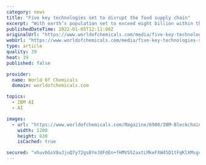 ```yaml
---
category: news
title: "Five key technologies set to disrupt the food supply chain"
excerpt: "With earth’s population set to exceed eight billion within the next five years, IBM has looked at five key technologies and how they will radically transform the food supply chain. The 5 in 5 research breaks down the complex global food supply chain,"
publishedDateTime: 2022-01-05T12:11:00Z
originalUrl: "https://www.worldofchemicals.com/media/five-key-technologies-set-to-disrupt-the-food-supply-chain/6980.html"
webUrl: "https://www.worldofchemicals.com/media/five-key-technologies-set-to-disrupt-the-food-supply-chain/6980.html"
type: article
quality: 39
heat: 39
published: false

provider:
  name: World Of Chemicals
  domain: worldofchemicals.com

topics:
  - IBM AI
  - AI

images:
  - url: "https://www.worldofchemicals.com/Magazine/6980/IBM-Blockchain-food-supply-chain.png"
    width: 1200
    height: 630
    isCached: true

secured: "vhuvbGsV8uJjuQ7y72gsBYeJ8FdEn+fHMVS52axtLMkeFXW45D1tFqKlXMsgcI27khfMOZRdyNWXk3TrtIw/N8kVWPQhyxEWGxTy6Jcp3Ek24fLeuhWcuWDyFVqh+PEYjix0etiJ7/lUUF/6MJ6DczPTxZrOcoi1BXPUFe6U581tTIItvzM+Qh9T8qlX91EzU3CxbbWg+gu1s96tBHiqY8cjnOWhLudaduNP9TFsovsd0Qy29j+loJj7RgwjQJosE2y2ps6IMUn8MkOeQnE/6gb7ET5xi0kYV2usyYq3n88hMV0+1iOzXKBa6+cQpJUDw4mOfiEBwJN/HD0vqhkHa5RWBW18ZAnpjFpyR4qCtRY=;DRHxw9hu9xgk4SPbvZoaEQ=="
---
```


